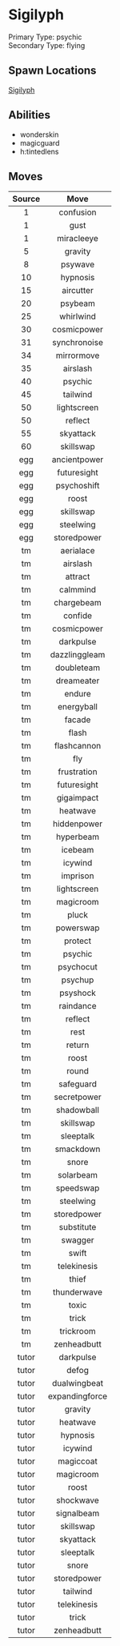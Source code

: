 # Sigilyph  
Primary Type: psychic  
Secondary Type: flying  
  
## Spawn Locations  
[Sigilyph](/data/spawn_presets/sigilyph.md)  
  
## Abilities  
  * wonderskin
  * magicguard
  * h:tintedlens
  
  
## Moves  
  
| Source | Move |  
|:---:|:---:|  
| 1 | confusion |  
| 1 | gust |  
| 1 | miracleeye |  
| 5 | gravity |  
| 8 | psywave |  
| 10 | hypnosis |  
| 15 | aircutter |  
| 20 | psybeam |  
| 25 | whirlwind |  
| 30 | cosmicpower |  
| 31 | synchronoise |  
| 34 | mirrormove |  
| 35 | airslash |  
| 40 | psychic |  
| 45 | tailwind |  
| 50 | lightscreen |  
| 50 | reflect |  
| 55 | skyattack |  
| 60 | skillswap |  
| egg | ancientpower |  
| egg | futuresight |  
| egg | psychoshift |  
| egg | roost |  
| egg | skillswap |  
| egg | steelwing |  
| egg | storedpower |  
| tm | aerialace |  
| tm | airslash |  
| tm | attract |  
| tm | calmmind |  
| tm | chargebeam |  
| tm | confide |  
| tm | cosmicpower |  
| tm | darkpulse |  
| tm | dazzlinggleam |  
| tm | doubleteam |  
| tm | dreameater |  
| tm | endure |  
| tm | energyball |  
| tm | facade |  
| tm | flash |  
| tm | flashcannon |  
| tm | fly |  
| tm | frustration |  
| tm | futuresight |  
| tm | gigaimpact |  
| tm | heatwave |  
| tm | hiddenpower |  
| tm | hyperbeam |  
| tm | icebeam |  
| tm | icywind |  
| tm | imprison |  
| tm | lightscreen |  
| tm | magicroom |  
| tm | pluck |  
| tm | powerswap |  
| tm | protect |  
| tm | psychic |  
| tm | psychocut |  
| tm | psychup |  
| tm | psyshock |  
| tm | raindance |  
| tm | reflect |  
| tm | rest |  
| tm | return |  
| tm | roost |  
| tm | round |  
| tm | safeguard |  
| tm | secretpower |  
| tm | shadowball |  
| tm | skillswap |  
| tm | sleeptalk |  
| tm | smackdown |  
| tm | snore |  
| tm | solarbeam |  
| tm | speedswap |  
| tm | steelwing |  
| tm | storedpower |  
| tm | substitute |  
| tm | swagger |  
| tm | swift |  
| tm | telekinesis |  
| tm | thief |  
| tm | thunderwave |  
| tm | toxic |  
| tm | trick |  
| tm | trickroom |  
| tm | zenheadbutt |  
| tutor | darkpulse |  
| tutor | defog |  
| tutor | dualwingbeat |  
| tutor | expandingforce |  
| tutor | gravity |  
| tutor | heatwave |  
| tutor | hypnosis |  
| tutor | icywind |  
| tutor | magiccoat |  
| tutor | magicroom |  
| tutor | roost |  
| tutor | shockwave |  
| tutor | signalbeam |  
| tutor | skillswap |  
| tutor | skyattack |  
| tutor | sleeptalk |  
| tutor | snore |  
| tutor | storedpower |  
| tutor | tailwind |  
| tutor | telekinesis |  
| tutor | trick |  
| tutor | zenheadbutt |  
  
